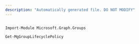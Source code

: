 ```yaml
---
description: "Automatically generated file. DO NOT MODIFY"
---
```


```powershellv2

Import-Module Microsoft.Graph.Groups

Get-MgGroupLifecyclePolicy

```